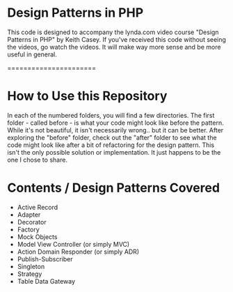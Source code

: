 Design Patterns in PHP
======================

This code is designed to accompany the lynda.com video course "Design Patterns in PHP" by Keith Casey. If you've
 received this code without seeing the videos, go watch the videos. It will make way more sense and be more
 useful in general.

======================

# How to Use this Repository

In each of the numbered folders, you will find a few directories. The first folder - called before - is what your code
 might look like before the pattern. While it's not beautiful, it isn't necessarily wrong.. but it can be better. After
 exploring the "before" folder, check out the "after" folder to see what the code might look like after a bit of
 refactoring for the design pattern. This isn't the only possible solution or implementation. It just happens to be
 the one I chose to share.

# Contents / Design Patterns Covered

* Active Record
* Adapter
* Decorator
* Factory
* Mock Objects
* Model View Controller (or simply MVC)
* Action Domain Responder (or simply ADR)
* Publish-Subscriber
* Singleton
* Strategy
* Table Data Gateway
